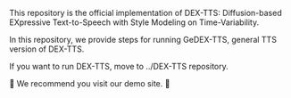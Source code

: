 This repository is the official implementation of DEX-TTS: Diffusion-based EXpressive Text-to-Speech with Style Modeling on Time-Variability.

In this repository, we provide steps for running GeDEX-TTS, general TTS version of DEX-TTS.

If you want to run DEX-TTS, move to ../DEX-TTS repository.

🙏 We recommend you visit our demo site. 🙏
